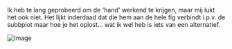 Ik heb te lang geprobeerd om de 'hand' werkend te krijgen, maar mij lukt het ook niet. Het lijkt inderdaad dat die hem aan de hele fig verbindt i.p.v. de subbplot maar hoe je het oplost... wat ik wel heb is iets van een alternatief.

![image](https://user-images.githubusercontent.com/60145760/229950408-6225f3a7-4e88-4ef2-9a7c-d5c59cb0afd8.png)
